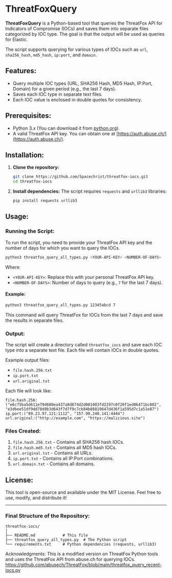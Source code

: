 # ThreatFoxQuery

**ThreatFoxQuery** is a Python-based tool that queries the ThreatFox API for Indicators of Compromise (IOCs) and saves them into separate files categorized by IOC type. The goal is that the output will be used as queries for Elastic.

The script supports querying for various types of IOCs such as `url`, `sha256_hash`, `md5_hash`, `ip:port`, and `domain`.

## Features:
- Query multiple IOC types (URL, SHA256 Hash, MD5 Hash, IP:Port, Domain) for a given period (e.g., the last 7 days).
- Saves each IOC type in separate text files.
- Each IOC value is enclosed in double quotes for consistency.

## Prerequisites:
- Python 3.x (You can download it from [python.org](https://www.python.org/downloads/)).
- A valid ThreatFox API key. You can obtain one at [https://auth.abuse.ch/](https://auth.abuse.ch/).

## Installation:

1. **Clone the repository:**
   ```bash
   git clone https://github.com/Spacechrist/threatfox-iocs.git
   cd threatfox-iocs
   ```

2. **Install dependencies:**
   The script requires `requests` and `urllib3` libraries:
   ```bash
   pip install requests urllib3
   ```

## Usage:

### Running the Script:
To run the script, you need to provide your ThreatFox API key and the number of days for which you want to query the IOCs.

```bash
python3 threatfox_query_all_types.py <YOUR-API-KEY> <NUMBER-OF-DAYS>
```

Where:
- `<YOUR-API-KEY>`: Replace this with your personal ThreatFox API key.
- `<NUMBER-OF-DAYS>`: Number of days to query (e.g., `7` for the last 7 days).

#### Example:
```bash
python3 threatfox_query_all_types.py 12345abcd 7
```

This command will query ThreatFox for IOCs from the last 7 days and save the results in separate files.

### Output:
The script will create a directory called `threatfox_iocs` and save each IOC type into a separate text file. Each file will contain IOCs in double quotes.

Example output files:
- `file.hash.256.txt`
- `ip.port.txt`
- `url.original.txt`

Each file will look like:
```
file.hash.256:("e6c75ba5d611e79d680ea437a8d874d2d001003fd2297c0f20f1ed06471bc002", "e3dbee51df9dd78d9b3d643f7d7f9c7cb84b88819647d436f1a595d7c1a51e87")
ip.port:("89.23.97.121:1112", "157.90.248.141:4444")
url.original:("http://example.com", "https://malicious.site")
```

### Files Created:
1. `file.hash.256.txt` - Contains all SHA256 hash IOCs.
2. `file.hash.md5.txt` - Contains all MD5 hash IOCs.
3. `url.original.txt` - Contains all URLs.
4. `ip.port.txt` - Contains all IP:Port combinations.
5. `url.domain.txt` - Contains all domains.

## License:
This tool is open-source and available under the MIT License. Feel free to use, modify, and distribute it!

---

### Final Structure of the Repository:

```
threatfox-iocs/
│
├── README.md            # This file
├── threatfox_query_all_types.py  # The Python script
└── requirements.txt     # Python dependencies (requests, urllib3)
```
Acknowledgments:
This is a modified version on ThreatFox Python tools and uses the ThreatFox API from abuse.ch for querying IOCs.
https://github.com/abusech/ThreatFox/blob/main/threatfox_query_recent-iocs.py
